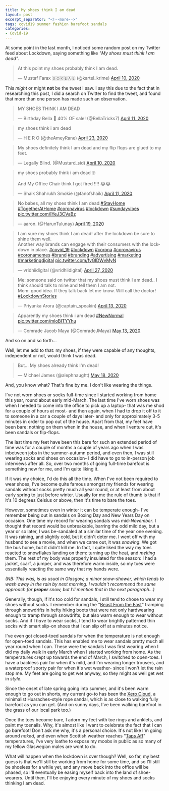 ```yaml
---
title: My shoes think I am dead
layout: post
excerpt_separator: "<!--more-->"
tags: covid19 summer fashion barefoot sandals
categories:
- Covid-19
---
```


At some point in the last month, I  noticed some random post on my Twitter feed about Lockdown, saying something like *"My shoes must think I am dead"*. <!--more-->

<blockquote class="twitter-tweet"><p lang="en" dir="ltr">At this point my shoes probably think I am dead.</p>&mdash; Mustaf Farax 🇸🇴🇰🇪🇦🇪 (@kartel_krime) <a href="https://twitter.com/kartel_krime/status/1248621962366074883?ref_src=twsrc%5Etfw">April 10, 2020</a></blockquote> <script async src="https://platform.twitter.com/widgets.js" charset="utf-8"></script>

This *might* or might **not** be the tweet I saw. I say this due to the fact that in researching this post, I did a search on Twitter to find the tweet, and found that more than one person has made such an observation.

<blockquote class="twitter-tweet"><p lang="en" dir="ltr">MY SHOES THINK I AM DEAD</p>&mdash; Birthday Bella 🥳 40% OF sale! (@BellaTricks7) <a href="https://twitter.com/BellaTricks7/status/1249047429812543494?ref_src=twsrc%5Etfw">April 11, 2020</a></blockquote> <script async src="https://platform.twitter.com/widgets.js" charset="utf-8"></script>

<blockquote class="twitter-tweet"><p lang="en" dir="ltr">my shoes think i am dead</p>&mdash; H E R O (@theAmeyRane) <a href="https://twitter.com/theAmeyRane/status/1253208754134409216?ref_src=twsrc%5Etfw">April 23, 2020</a></blockquote> <script async src="https://platform.twitter.com/widgets.js" charset="utf-8"></script>

<blockquote class="twitter-tweet"><p lang="en" dir="ltr">My shoes definitely think I am dead and my flip flops are glued to my feet.</p>&mdash; Legally Blind. (@Mustard_sid) <a href="https://twitter.com/Mustard_sid/status/1248470868184858624?ref_src=twsrc%5Etfw">April 10, 2020</a></blockquote> <script async src="https://platform.twitter.com/widgets.js" charset="utf-8"></script>

<blockquote class="twitter-tweet"><p lang="en" dir="ltr">my shoes probably think i am dead 🙄<br><br>And My Office Chair think I got fired !!!! 😂😂</p>&mdash; Shaik Shahrukh Smokie (@fanofshaik) <a href="https://twitter.com/fanofshaik/status/1248773900957151234?ref_src=twsrc%5Etfw">April 11, 2020</a></blockquote> <script async src="https://platform.twitter.com/widgets.js" charset="utf-8"></script>

<blockquote class="twitter-tweet"><p lang="en" dir="ltr">No babes, all my shoes think I am dead.<a href="https://twitter.com/hashtag/StayHome?src=hash&amp;ref_src=twsrc%5Etfw">#StayHome</a> <a href="https://twitter.com/hashtag/TogetherAtHome?src=hash&amp;ref_src=twsrc%5Etfw">#TogetherAtHome</a> <a href="https://twitter.com/hashtag/coronavirus?src=hash&amp;ref_src=twsrc%5Etfw">#coronavirus</a> <a href="https://twitter.com/hashtag/lockdown?src=hash&amp;ref_src=twsrc%5Etfw">#lockdown</a> <a href="https://twitter.com/hashtag/sundayvibes?src=hash&amp;ref_src=twsrc%5Etfw">#sundayvibes</a> <a href="https://t.co/IYeJ3CVaBz">pic.twitter.com/IYeJ3CVaBz</a></p>&mdash; aaron. (@HarunTulunay) <a href="https://twitter.com/HarunTulunay/status/1252000978896855041?ref_src=twsrc%5Etfw">April 19, 2020</a></blockquote> <script async src="https://platform.twitter.com/widgets.js" charset="utf-8"></script>

<blockquote class="twitter-tweet"><p lang="en" dir="ltr">I am sure my shoes think I am dead! after the lockdown be sure to shine them well. <br>Another way brands can engage with their consumers with the lockdown in place. <a href="https://twitter.com/hashtag/covid_19?src=hash&amp;ref_src=twsrc%5Etfw">#covid_19</a> <a href="https://twitter.com/hashtag/lockdown?src=hash&amp;ref_src=twsrc%5Etfw">#lockdown</a> <a href="https://twitter.com/hashtag/corona?src=hash&amp;ref_src=twsrc%5Etfw">#corona</a> <a href="https://twitter.com/hashtag/coronavirus?src=hash&amp;ref_src=twsrc%5Etfw">#coronavirus</a> <a href="https://twitter.com/hashtag/coronamemes?src=hash&amp;ref_src=twsrc%5Etfw">#coronamemes</a> <a href="https://twitter.com/hashtag/brand?src=hash&amp;ref_src=twsrc%5Etfw">#brand</a> <a href="https://twitter.com/hashtag/branding?src=hash&amp;ref_src=twsrc%5Etfw">#branding</a> <a href="https://twitter.com/hashtag/advertising?src=hash&amp;ref_src=twsrc%5Etfw">#advertising</a> <a href="https://twitter.com/hashtag/marketing?src=hash&amp;ref_src=twsrc%5Etfw">#marketing</a> <a href="https://twitter.com/hashtag/marketingdigital?src=hash&amp;ref_src=twsrc%5Etfw">#marketingdigital</a> <a href="https://t.co/fvGlDWvMyN">pic.twitter.com/fvGlDWvMyN</a></p>&mdash; vridhiidigital (@vridhiidigital) <a href="https://twitter.com/vridhiidigital/status/1254753292380340224?ref_src=twsrc%5Etfw">April 27, 2020</a></blockquote> <script async src="https://platform.twitter.com/widgets.js" charset="utf-8"></script>

<blockquote class="twitter-tweet"><p lang="en" dir="ltr">Me: someone said on twitter that my shoes must think I am dead.. I think should talk to mine and tell them I am not. <br>Mom: good idea. If they talk back let me know. Will call the doctor! <a href="https://twitter.com/hashtag/LockdownStories?src=hash&amp;ref_src=twsrc%5Etfw">#LockdownStories</a></p>&mdash; Priyanka Arora (@captain_speakin) <a href="https://twitter.com/captain_speakin/status/1249627858068267010?ref_src=twsrc%5Etfw">April 13, 2020</a></blockquote> <script async src="https://platform.twitter.com/widgets.js" charset="utf-8"></script>

<blockquote class="twitter-tweet"><p lang="en" dir="ltr">Apparently my shoes think i am dead <a href="https://twitter.com/hashtag/NewNormal?src=hash&amp;ref_src=twsrc%5Etfw">#NewNormal</a> <a href="https://t.co/mloBITYYhu">pic.twitter.com/mloBITYYhu</a></p>&mdash; Comrade Jacob Maya (@ComradeJMaya) <a href="https://twitter.com/ComradeJMaya/status/1260496941877735429?ref_src=twsrc%5Etfw">May 13, 2020</a></blockquote> <script async src="https://platform.twitter.com/widgets.js" charset="utf-8"></script>

And so on and so forth...

Well, let me add to that: my shoes, if they were capable of any thoughts, independent or not, would think I was dead. 

<blockquote class="twitter-tweet"><p lang="en" dir="ltr">But... My shoes already think I&#39;m dead!</p>&mdash; Michael James (@alephnaught) <a href="https://twitter.com/alephnaught/status/1262495692842569728?ref_src=twsrc%5Etfw">May 18, 2020</a></blockquote> <script async src="https://platform.twitter.com/widgets.js" charset="utf-8"></script>

And, you know what? That's fine by me. I don't like wearing the things.

I've not worn shoes or socks full-time since I started working from home this year, round about early mid-March. The last time I've worn shoes was when I needed to come into the office to pick up a laptop- that was me shod for a couple of hours at most- and then again, when I had to drop it off to it to someone in a car a couple of days later- and only for approximately 3-5 minutes in order to pop out of the house. Apart from that, my feet have been bare: nothing on them when in the house, and when I venture out, it's been sandals or flip-flops. 

The last time my feet have been this bare for such an extended period of time was for a couple of months a couple of years ago when I was inbetween jobs in the summer-autumn period, and even then, I was still wearing socks and shoes on occasion- I did have to go to in-person job interviews after all. So, over two months of going full-time barefoot is something new for me, and I'm quite liking it. 

If it was my choice, I'd do this all the time. When I've not been required to wear shoes, I've become quite famous amongst my friends for wearing sandals without socks pretty much all year round, or at least from about early spring to just before winter. Usually for me the rule of thumb is that if it's 10 degrees Celsius or above, then it's time to bare the toes. 

However, sometimes even in winter it can be temperate enough- I've remember being out in sandals on Boxing Day and New Years Day on occasion. One time my record for wearing sandals was mid-*November*. I thought that record would be unbreakable, barring the odd mild day, but a year or so later, I was be-sandaled at a similar time of the year one evening. It was raining, and slightly cold, but it didn't deter me. I went off with my husband to see a movie, and when we came out, it was *snowing*. We got the bus home, but it didn't kill me. In fact, I quite liked the way my toes reacted to snowflakes landing on them: turning up the heat, and *melting* them. The rest of my body was properly insulated for the season: I had a jacket, scarf, a jumper, and was therefore warm inside, so my toes were essentially reacting the same way that my hands were. 

*(NB: This was, is as usual in Glasgow, a minor snow-shower, which tends to wash away in the rain by next morning. I wouldn't recommend the same approach for **proper** snow, but I'll mention that in the next paragraph...)*

Generally, though, if it's too cold for sandals, I still tend to chose to wear my shoes without socks. I remember during the "[Beast From the East](https://en.wikipedia.org/wiki/2018_Great_Britain_and_Ireland_cold_wave)" tramping through snowdrifts in hefty hiking boots that were not only hardwearing enough to tramp through snowdrifts, but also warm enough to wear without socks. And if I *have* to wear socks, I tend to wear brightly patterned thin socks with smart slip-on shoes that I can slip off at a minutes notice.

I've even got closed-toed sandals for when the temperature is not enough for open-toed sandals. This has enabled me to wear sandals pretty much all year round when I can. These were the sandals I was first wearing when I did my daily walk in early March when I started working from home. As the temperatures crept up towards the end of March, I switched to open-toes. I have a backless pair for when it's mild, and I'm wearing longer trousers, and a waterproof sporty pair for when it's wet weather- since I won't let the rain stop me. My feet are going to get wet anyway, so they might as well get wet in *style*.

Since the onset of late spring going into summer, and it's been warm enough to go out in shorts, my current go-to has been the [Xero Cloud](https://xeroshoes.com/shop/sandals/cloud-mens-barefoot-sandal/), a minimalist Huaraches-style rope sandal, which is as close to walking fully barefoot as you can get. (And on sunny days, I've been walking barefoot in the grass of our local park too.)

Once the toes become bare, I adorn my feet with toe rings and anklets, and paint my toenails. Why, it's almost like I want to celebrate the fact that I can go barefoot! Don't ask me why, it's a personal choice. It's not like I'm going around *naked*, and even when Scottish weather reaches "[Taps Aff](https://taps-aff.co.uk/)" temperatures, I've very loathe to expose my moobs in public as so many of my fellow Glaswegian males are wont to do.

What will happen when the lockdown is over though? Well, so far, my best guess is that we'll still be working from home for some time, and so I'll still be shoeless for a while yet, and any move back into the office will be phased, so I'll eventually be easing myself back into the land of shoe-wearers. Until then, I'll be enjoying every minute of my shoes and socks thinking I am dead.